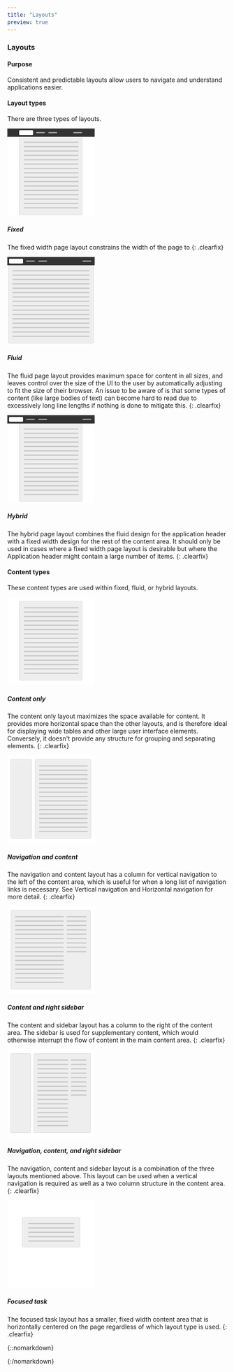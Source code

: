 ```yaml
---
title: "Layouts"
preview: true
---
```


<div class="pl-pattern pl-pattern-layouts">

<h3>Layouts</h3>

#### Purpose

Consistent and predictable layouts allow users to navigate and understand applications easier. 

#### Layout types

There are three types of layouts.

![Fixed width layout](images/layout-fixed.png)

##### Fixed

The fixed width page layout constrains the width of the page to 
{: .clearfix}


![Fluid width layout](images/layout-fluid.png)

##### Fluid

The fluid page layout provides maximum space for content in all sizes, and leaves control over the size of the UI to the user by automatically adjusting to fit the size of their browser. An issue to be aware of is that some types of content (like large bodies of text) can become hard to read due to excessively long line lengths if nothing is done to mitigate this.
{: .clearfix}


![Hybrid layout](images/layout-hybrid.png)

##### Hybrid

The hybrid page layout combines the fluid design for the application header with a fixed width design for the rest of the content area. It should only be used in cases where a fixed width page layout is desirable but where the Application header might contain a large number of items.
{: .clearfix}

#### Content types

These content types are used within fixed, fluid, or hybrid layouts.

![Content only](images/type-content-only.png)

##### Content only

The content only layout maximizes the space available for content. It provides more horizontal space than the other layouts, and is therefore ideal for displaying wide tables and other large user interface elements. Conversely, it doesn't provide any structure for grouping and separating elements.
{: .clearfix}

![Navigation and content](images/type-content-navigation.png)

##### Navigation and content

The navigation and content layout has a column for vertical navigation to the left of the content area, which is useful for when a long list of navigation links is necessary. See Vertical navigation and Horizontal navigation for more detail.
{: .clearfix}

![Content and right sidebar](images/type-content-sidebar.png)

##### Content and right sidebar

The content and sidebar layout has a column to the right of the content area. The sidebar is used for supplementary content, which would otherwise interrupt the flow of content in the main content area.
{: .clearfix}

![Navigation, content, and right sidebar](images/type-navigation-content-sidebar.png)

##### Navigation, content, and right sidebar

The navigation, content and sidebar layout is a combination of the three layouts mentioned above. This layout can be used when a vertical navigation is required as well as a two column structure in the content area.
{: .clearfix}

![Focused](images/type-focused.png)

##### Focused task

The focused task layout has a smaller, fixed width content area that is horizontally centered on the page regardless of which layout type is used.
{: .clearfix}

{::nomarkdown}
<div class="pl-preview">
    
</div>
{:/nomarkdown}

</div>
